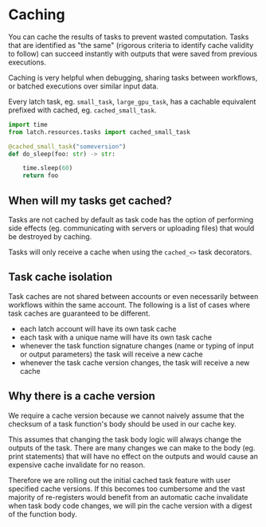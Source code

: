 # Caching

You can cache the results of tasks to prevent wasted computation. Tasks that are
identified as "the same" (rigorous criteria to identify cache validity to
follow) can succeed instantly with outputs that were saved from previous
executions.

Caching is very helpful when debugging, sharing tasks between workflows, or
batched executions over similar input data.

Every latch task, eg. `small_task`, `large_gpu_task`, has a cachable
equivalent prefixed with cached, eg. `cached_small_task`.

```python
import time
from latch.resources.tasks import cached_small_task

@cached_small_task("someversion")
def do_sleep(foo: str) -> str:

    time.sleep(60)
    return foo
```

## When will my tasks get cached?

Tasks are not cached by default as task code has the option of performing side
effects (eg. communicating with servers or uploading files) that would be
destroyed by caching.

Tasks will only receive a cache when using the `cached_<>` task decorators.

## Task cache isolation

Task caches are not shared between accounts or even necessarily between
workflows within the same account. The following is a list of cases where task
caches are guaranteed to be different.

- each latch account will have its own task cache
- each task with a unique name will have its own task cache
- whenever the task function signature changes (name or typing of input or output parameters) the task will receive a
  new cache
- whenever the task cache version changes, the task will receive a new cache

## Why there is a cache version

We require a cache version because we cannot naively assume that the checksum of
a task function's body should be used in our cache key.

This assumes that changing the task body logic will always change the outputs of
the task. There are many changes we can make to the body (eg. print statements)
that will have no effect on the outputs and would cause an expensive cache
invalidate for no reason.

Therefore we are rolling out the initial cached task feature with user specified
cache versions. If this becomes too cumbersome and the vast majority of
re-registers would benefit from an automatic cache invalidate when task body
code changes, we will pin the cache version with a digest of the function body.
